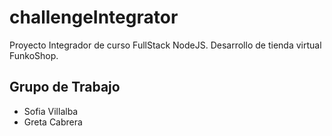# challengeIntegrator

Proyecto Integrador de curso FullStack NodeJS. Desarrollo de tienda virtual FunkoShop.

## Grupo de Trabajo

* Sofia Villalba
* Greta Cabrera

